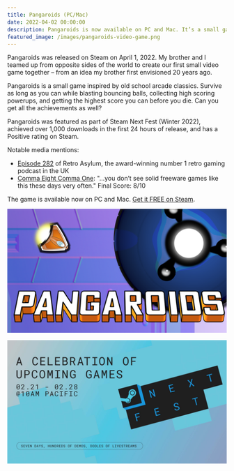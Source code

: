 ```yaml
---
title: Pangaroids (PC/Mac)
date: 2022-04-02 00:00:00
description: Pangaroids is now available on PC and Mac. It’s a small game inspired by old school arcade classics. Get it FREE on Steam...
featured_image: /images/pangaroids-video-game.png
---
```


Pangaroids was released on Steam on April 1, 2022. My brother and I teamed up from opposite sides of the world to create our first small video game together – from an idea my brother first envisioned 20 years ago.

Pangaroids is a small game inspired by old school arcade classics. Survive as long as you can while blasting bouncing balls, collecting high scoring powerups, and getting the highest score you can before you die. Can you get all the achievements as well?

Pangaroids was featured as part of Steam Next Fest (Winter 2022), achieved over 1,000 downloads in the first 24 hours of release, and has a Positive rating on Steam.

Notable media mentions:
- [Episode 282](https://retroasylum.com/2022/04/19/episode-282-finish-em-part-2/) of Retro Asylum, the award-winning number 1 retro gaming podcast in the UK
- [Comma Eight Comma One](https://commaeightcommaone.wordpress.com/tag/freeware/): "...you don’t see solid freeware games like this these days very often." Final Score: 8/10

The game is available now on PC and Mac. [Get it FREE on Steam](https://store.steampowered.com/app/1835040/Pangaroids/).

![](/images/pangaroids.png)

![](/images/steam-next-fest-winter-2022.jpg)
